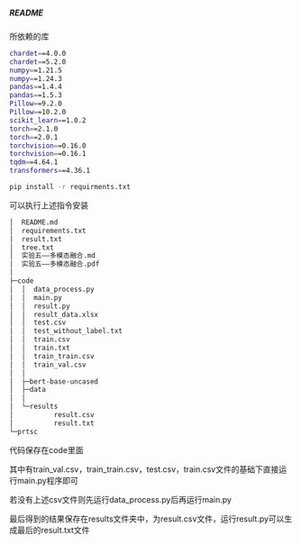 ##### README

所依赖的库

```bash
chardet==4.0.0
chardet==5.2.0
numpy==1.21.5
numpy==1.24.3
pandas==1.4.4
pandas==1.5.3
Pillow==9.2.0
Pillow==10.2.0
scikit_learn==1.0.2
torch==2.1.0
torch==2.0.1
torchvision==0.16.0
torchvision==0.16.1
tqdm==4.64.1
transformers==4.36.1

```

```bash
pip install -r requirments.txt
```

可以执行上述指令安装

```bash
│  README.md
│  requirements.txt
│  result.txt
│  tree.txt
│  实验五——多模态融合.md
│  实验五——多模态融合.pdf
│  
├─code
│  │  data_process.py
│  │  main.py
│  │  result.py
│  │  result_data.xlsx
│  │  test.csv
│  │  test_without_label.txt
│  │  train.csv
│  │  train.txt
│  │  train_train.csv
│  │  train_val.csv
│  │  
│  ├─bert-base-uncased    
│  ├─data
│  │     
│  └─results
│          result.csv
│          result.txt     
└─prtsc
```



代码保存在code里面

其中有train_val.csv，train_train.csv，test.csv，train.csv文件的基础下直接运行main.py程序即可

若没有上述csv文件则先运行data_process.py后再运行main.py

最后得到的结果保存在results文件夹中，为result.csv文件，运行result.py可以生成最后的result.txt文件